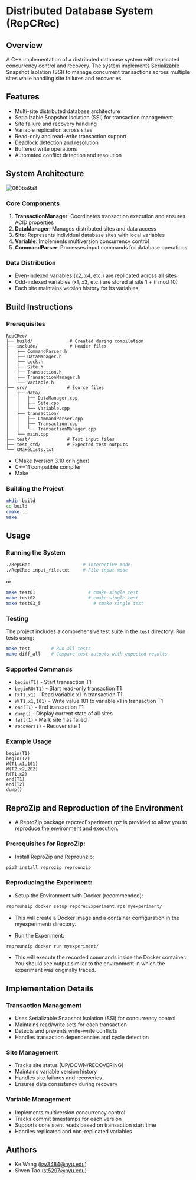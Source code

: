 # Distributed Database System (RepCRec)

## Overview
A C++ implementation of a distributed database system with replicated concurrency control and recovery. The system implements Serializable Snapshot Isolation (SSI) to manage concurrent transactions across multiple sites while handling site failures and recoveries.

## Features
- Multi-site distributed database architecture
- Serializable Snapshot Isolation (SSI) for transaction management
- Site failure and recovery handling
- Variable replication across sites
- Read-only and read-write transaction support
- Deadlock detection and resolution
- Buffered write operations
- Automated conflict detection and resolution

## System Architecture
![060ba9a8](https://github.com/user-attachments/assets/0f29ec19-4aaf-4888-862b-2bdd7b014be8)

### Core Components
1. **TransactionManager**: Coordinates transaction execution and ensures ACID properties
2. **DataManager**: Manages distributed sites and data access
3. **Site**: Represents individual database sites with local variables
4. **Variable**: Implements multiversion concurrency control
5. **CommandParser**: Processes input commands for database operations

### Data Distribution
- Even-indexed variables (x2, x4, etc.) are replicated across all sites
- Odd-indexed variables (x1, x3, etc.) are stored at site 1 + (i mod 10)
- Each site maintains version history for its variables

## Build Instructions

### Prerequisites
```
RepCRec/
├── build/              # Created during compilation
├── include/            # Header files
│   ├── CommandParser.h
│   ├── DataManager.h
│   ├── Lock.h
│   ├── Site.h
│   ├── Transaction.h
│   ├── TransactionManager.h
│   └── Variable.h
├── src/               # Source files
│   ├── data/
│   │   ├── DataManager.cpp
│   │   ├── Site.cpp
│   │   └── Variable.cpp
│   ├── transaction/
│   │   ├── CommandParser.cpp
│   │   ├── Transaction.cpp
│   │   └── TransactionManager.cpp
│   └── main.cpp
├── test/              # Test input files
├── test_std/          # Expected test outputs
└── CMakeLists.txt
```

- CMake (version 3.10 or higher)
- C++11 compatible compiler
- Make

### Building the Project
```bash
mkdir build
cd build
cmake ..
make
```

## Usage

### Running the System
```bash
./RepCRec                    # Interactive mode
./RepCRec input_file.txt     # File input mode
```
or
```bash
make test01                    # cmake single test
make test02                    # cmake single test
make test03_5                    # cmake single test
```


### Testing
The project includes a comprehensive test suite in the `test` directory. Run tests using:
```bash
make test        # Run all tests
make diff_all    # Compare test outputs with expected results
```

### Supported Commands
- `begin(T1)` - Start transaction T1
- `beginRO(T1)` - Start read-only transaction T1
- `R(T1,x1)` - Read variable x1 in transaction T1
- `W(T1,x1,101)` - Write value 101 to variable x1 in transaction T1
- `end(T1)` - End transaction T1
- `dump()` - Display current state of all sites
- `fail(1)` - Mark site 1 as failed
- `recover(1)` - Recover site 1

### Example Usage
```
begin(T1)
begin(T2)
W(T1,x1,101)
W(T2,x2,202)
R(T1,x2)
end(T1)
end(T2)
dump()
```

## ReproZip and Reproduction of the Environment
- A ReproZip package repcrecExperiment.rpz is provided to allow you to reproduce the environment and execution.

### Prerequisites for ReproZip:
- Install ReproZip and Reprounzip:
``` bash
pip3 install reprozip reprounzip
```

### Reproducing the Experiment:
- Setup the Environment with Docker (recommended):
``` bash
reprounzip docker setup repcrecExperiment.rpz myexperiment/
```
- This will create a Docker image and a container configuration in the myexperiment/ directory.

- Run the Experiment:
``` bash
reprounzip docker run myexperiment/
```
- This will execute the recorded commands inside the Docker container. You should see output similar to the environment in which the experiment was originally traced.


## Implementation Details

### Transaction Management
- Uses Serializable Snapshot Isolation (SSI) for concurrency control
- Maintains read/write sets for each transaction
- Detects and prevents write-write conflicts
- Handles transaction dependencies and cycle detection

### Site Management
- Tracks site status (UP/DOWN/RECOVERING)
- Maintains variable version history
- Handles site failures and recoveries
- Ensures data consistency during recovery

### Variable Management
- Implements multiversion concurrency control
- Tracks commit timestamps for each version
- Supports consistent reads based on transaction start time
- Handles replicated and non-replicated variables

## Authors
- Ke Wang (kw3484@nyu.edu)
- Siwen Tao (st5297@nyu.edu)

